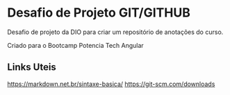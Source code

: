 # Desafio de Projeto GIT/GITHUB
Desafio de projeto da DIO para criar um repositório de anotações do curso.

Criado para o Bootcamp Potencia Tech Angular

## Links Uteis

https://markdown.net.br/sintaxe-basica/
https://git-scm.com/downloads
